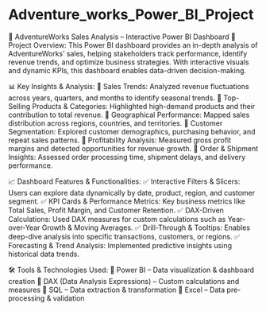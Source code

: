 # Adventure_works_Power_BI_Project
🚀 AdventureWorks Sales Analysis – Interactive Power BI Dashboard
📌 Project Overview:
This Power BI dashboard provides an in-depth analysis of AdventureWorks’ sales, helping stakeholders track performance, identify revenue trends, and optimize business strategies. With interactive visuals and dynamic KPIs, this dashboard enables data-driven decision-making.

📊 Key Insights & Analysis:
🔹 Sales Trends: Analyzed revenue fluctuations across years, quarters, and months to identify seasonal trends.
🔹 Top-Selling Products & Categories: Highlighted high-demand products and their contribution to total revenue.
🔹 Geographical Performance: Mapped sales distribution across regions, countries, and territories.
🔹 Customer Segmentation: Explored customer demographics, purchasing behavior, and repeat sales patterns.
🔹 Profitability Analysis: Measured gross profit margins and detected opportunities for revenue growth.
🔹 Order & Shipment Insights: Assessed order processing time, shipment delays, and delivery performance.

📈 Dashboard Features & Functionalities:
✅ Interactive Filters & Slicers: Users can explore data dynamically by date, product, region, and customer segment.
✅ KPI Cards & Performance Metrics: Key business metrics like Total Sales, Profit Margin, and Customer Retention.
✅ DAX-Driven Calculations: Used DAX measures for custom calculations such as Year-over-Year Growth & Moving Averages.
✅ Drill-Through & Tooltips: Enables deep-dive analysis into specific transactions, customers, or regions.
✅ Forecasting & Trend Analysis: Implemented predictive insights using historical data trends.

🛠️ Tools & Technologies Used:
🔹 Power BI – Data visualization & dashboard creation
🔹 DAX (Data Analysis Expressions) – Custom calculations and measures
🔹 SQL – Data extraction & transformation
🔹 Excel – Data pre-processing & validation
